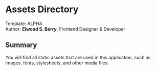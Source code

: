 # Assets Directory  
Template: ALPHA  
Author: **Elwood S. Berry**, Frontend Designer & Developer  

## Summary  
You will find all static assets that are used in this application, such as images, fonts, stylesheets, and other media files.